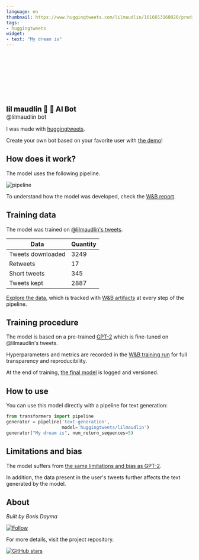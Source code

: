 ```yaml
---
language: en
thumbnail: https://www.huggingtweets.com/lilmaudlin/1616653168020/predictions.png
tags:
- huggingtweets
widget:
- text: "My dream is"
---
```


<div>
<div style="width: 132px; height:132px; border-radius: 50%; background-size: cover; background-image: url('https://pbs.twimg.com/profile_images/1129906019306487808/6S_Qq-3K_400x400.jpg')">
</div>
<div style="margin-top: 8px; font-size: 19px; font-weight: 800">lil maudlin 🍄 🤖 AI Bot </div>
<div style="font-size: 15px">@lilmaudlin bot</div>
</div>

I was made with [huggingtweets](https://github.com/borisdayma/huggingtweets).

Create your own bot based on your favorite user with [the demo](https://colab.research.google.com/github/borisdayma/huggingtweets/blob/master/huggingtweets-demo.ipynb)!

## How does it work?

The model uses the following pipeline.

![pipeline](https://github.com/borisdayma/huggingtweets/blob/master/img/pipeline.png?raw=true)

To understand how the model was developed, check the [W&B report](https://wandb.ai/wandb/huggingtweets/reports/HuggingTweets-Train-a-Model-to-Generate-Tweets--VmlldzoxMTY5MjI).

## Training data

The model was trained on [@lilmaudlin's tweets](https://twitter.com/lilmaudlin).

| Data | Quantity |
| --- | --- |
| Tweets downloaded | 3249 |
| Retweets | 17 |
| Short tweets | 345 |
| Tweets kept | 2887 |

[Explore the data](https://wandb.ai/wandb/huggingtweets/runs/2owfhz3n/artifacts), which is tracked with [W&B artifacts](https://docs.wandb.com/artifacts) at every step of the pipeline.

## Training procedure

The model is based on a pre-trained [GPT-2](https://huggingface.co/gpt2) which is fine-tuned on @lilmaudlin's tweets.

Hyperparameters and metrics are recorded in the [W&B training run](https://wandb.ai/wandb/huggingtweets/runs/1xc17y52) for full transparency and reproducibility.

At the end of training, [the final model](https://wandb.ai/wandb/huggingtweets/runs/1xc17y52/artifacts) is logged and versioned.

## How to use

You can use this model directly with a pipeline for text generation:

```python
from transformers import pipeline
generator = pipeline('text-generation',
                     model='huggingtweets/lilmaudlin')
generator("My dream is", num_return_sequences=5)
```

## Limitations and bias

The model suffers from [the same limitations and bias as GPT-2](https://huggingface.co/gpt2#limitations-and-bias).

In addition, the data present in the user's tweets further affects the text generated by the model.

## About

*Built by Boris Dayma*

[![Follow](https://img.shields.io/twitter/follow/borisdayma?style=social)](https://twitter.com/intent/follow?screen_name=borisdayma)

For more details, visit the project repository.

[![GitHub stars](https://img.shields.io/github/stars/borisdayma/huggingtweets?style=social)](https://github.com/borisdayma/huggingtweets)
